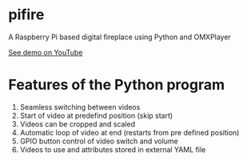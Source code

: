 # pifire
A Raspberry Pi based digital fireplace using Python and OMXPlayer

[See demo on YouTube](https://youtu.be/YTc7mPNlZ7M)

# Features of the Python program
1. Seamless switching between videos
2. Start of video at predefind position (skip start)
3. Videos can be cropped and scaled
4. Automatic loop of video at end (restarts from pre defined position)
5. GPIO button control of video switch and volume
6. Videos to use and attributes stored in external YAML file
